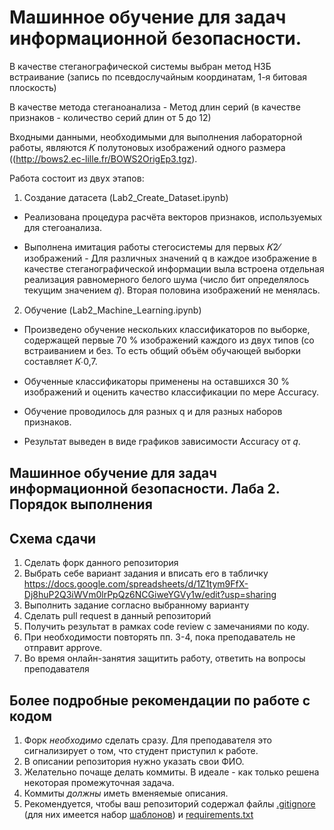 # Машинное обучение для задач информационной безопасности.

В качестве стеганографической системы выбран метод НЗБ встраивание (запись по псевдослучайным координатам, 1-я битовая плоскость)

В качестве метода стеганоанализа - Метод длин серий (в качестве признаков - количество серий длин от 5 до 12)

Входными данными, необходимыми для выполнения лабораторной работы, являются 𝐾 полутоновых изображений одного размера ((http://bows2.ec-lille.fr/BOWS2OrigEp3.tgz).


Работа состоит из двух этапов:

1. Создание датасета (Lab2_Create_Dataset.ipynb)

- Реализована процедура расчёта векторов признаков, используемых для стегоанализа.

- Выполнена имитация работы стегосистемы для первых 𝐾2⁄ изображений -  Для различных значений q в каждое изображение в качестве стеганографической информации выла встроена отдельная реализация равномерного белого шума (число бит определялось текущим значением 𝑞). Вторая половина изображений не менялась.


2. Обучение (Lab2_Machine_Learning.ipynb)

- Произведено обучение нескольких классификаторов по выборке, содержащей первые 70 % изображений каждого из двух типов (со встраиванием и без. То есть общий объём обучающей выборки составляет 𝐾∙0,7.

- Обученные классификаторы применены на оставшихся 30 % изображений и оценить качество классификации по мере Accuracy.

- Обучение проводилось для разных q и для разных наборов признаков.

-  Результат выведен в виде графиков зависимости Accuracy от 𝑞.



## Машинное обучение для задач информационной безопасности. Лаба 2. Порядок выполнения

## Схема сдачи

1. Сделать форк данного репозитория
2. Выбрать себе вариант задания и вписать его в табличку https://docs.google.com/spreadsheets/d/1Z1tym9FfX-Dj8huP2Q3iWVm0lrPpQz6NCGiweYGVy1w/edit?usp=sharing
3. Выполнить задание согласно выбранному варианту
4. Сделать pull request в данный репозиторий
5. Получить результат в рамках code review с замечаниями по коду.
6. При необходимости повторять пп. 3-4, пока преподаватель не отправит approve.
7. Во время онлайн-занятия защитить работу, ответить на вопросы преподавателя

## Более подробные рекомендации по работе с кодом

1. Форк *необходимо* сделать сразу. Для преподавателя это сигнализирует о том, что студент приступил к работе.
2. В описании репозитория нужно указать свои ФИО.
3. Желательно почаще делать коммиты. В идеале - как только решена некоторая промежуточная задача.
4. Коммиты *должны* иметь вменяемые описания.
5. Рекомендуется, чтобы ваш репозиторий содержал файлы [.gitignore](https://docs.github.com/en/get-started/getting-started-with-git/ignoring-files) (для них имеется набор [шаблонов](https://github.com/github/gitignore)) и [requirements.txt](https://www.jetbrains.com/help/pycharm/managing-dependencies.html#create-requirements)

